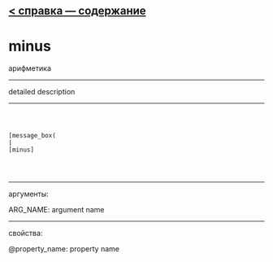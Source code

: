 [< справка — содержание](ceammc_lib.html)
---

# minus


арифметика

---

detailed description
<br>


---


```



[message_box(                                 
|
[minus]


            
```

---
аргументы:

ARG_NAME: argument name<br>

---
свойства:

@property_name: property name<br>

